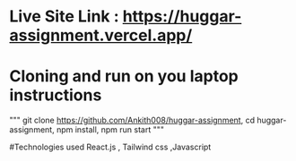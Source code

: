 # Live Site Link : https://huggar-assignment.vercel.app/

# Cloning and run on you laptop instructions
"""
git clone https://github.com/Ankith008/huggar-assignment,
cd huggar-assignment,
npm install,
npm run start
"""

#Technologies used
React.js , Tailwind css ,Javascript
